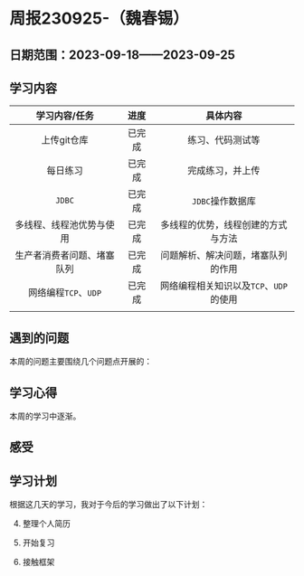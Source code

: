 # 周报230925-（魏春锡）

## 日期范围：2023-09-18——2023-09-25

## 学习内容

|       学习内容/任务        |  进度  |                具体内容                |
| :------------------------: | :----: | :------------------------------------: |
|        上传git仓库         | 已完成 |            练习、代码测试等            |
|          每日练习          | 已完成 |            完成练习，并上传            |
|           `JDBC`           | 已完成 |            `JDBC`操作数据库            |
|  多线程、线程池优势与使用  | 已完成 |   多线程的优势，线程创建的方式与方法   |
| 生产者消费者问题、堵塞队列 | 已完成 |   问题解析、解决问题，堵塞队列的作用   |
|    网络编程`TCP`、`UDP`    | 已完成 | 网络编程相关知识以及`TCP`、`UDP`的使用 |
|                            |        |                                        |

## 遇到的问题

本周的问题主要围绕几个问题点开展的：



## 学习心得

本周的学习中逐渐。

## 感受



## 学习计划

根据这几天的学习，我对于今后的学习做出了以下计划：

4. 整理个人简历

5. 开始复习

6. 接触框架

   

   

   